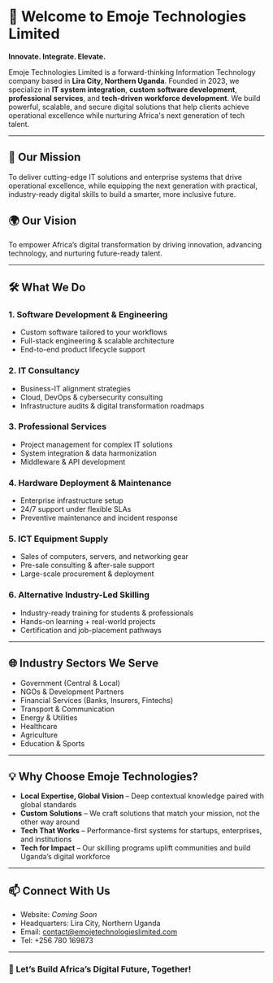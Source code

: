 # 👋 Welcome to Emoje Technologies Limited

**Innovate. Integrate. Elevate.**

Emoje Technologies Limited is a forward-thinking Information Technology company based in **Lira City, Northern Uganda**. Founded in 2023, we specialize in **IT system integration**, **custom software development**, **professional services**, and **tech-driven workforce development**. We build powerful, scalable, and secure digital solutions that help clients achieve operational excellence while nurturing Africa's next generation of tech talent.

---

## 🚀 Our Mission
To deliver cutting-edge IT solutions and enterprise systems that drive operational excellence, while equipping the next generation with practical, industry-ready digital skills to build a smarter, more inclusive future.

## 🌍 Our Vision
To empower Africa’s digital transformation by driving innovation, advancing technology, and nurturing future-ready talent.

---

## 🛠️ What We Do

### 1. Software Development & Engineering
- Custom software tailored to your workflows
- Full-stack engineering & scalable architecture
- End-to-end product lifecycle support

### 2. IT Consultancy
- Business-IT alignment strategies
- Cloud, DevOps & cybersecurity consulting
- Infrastructure audits & digital transformation roadmaps

### 3. Professional Services
- Project management for complex IT solutions
- System integration & data harmonization
- Middleware & API development

### 4. Hardware Deployment & Maintenance
- Enterprise infrastructure setup
- 24/7 support under flexible SLAs
- Preventive maintenance and incident response

### 5. ICT Equipment Supply
- Sales of computers, servers, and networking gear
- Pre-sale consulting & after-sale support
- Large-scale procurement & deployment

### 6. Alternative Industry-Led Skilling
- Industry-ready training for students & professionals
- Hands-on learning + real-world projects
- Certification and job-placement pathways

---

## 🌐 Industry Sectors We Serve
- Government (Central & Local)
- NGOs & Development Partners
- Financial Services (Banks, Insurers, Fintechs)
- Transport & Communication
- Energy & Utilities
- Healthcare
- Agriculture
- Education & Sports

---

## 💡 Why Choose Emoje Technologies?

- **Local Expertise, Global Vision** – Deep contextual knowledge paired with global standards
- **Custom Solutions** – We craft solutions that match your mission, not the other way around
- **Tech That Works** – Performance-first systems for startups, enterprises, and institutions
- **Tech for Impact** – Our skilling programs uplift communities and build Uganda’s digital workforce

---

## 📫 Connect With Us

- Website: _Coming Soon_
- Headquarters: Lira City, Northern Uganda
- Email: [contact@emojetechnologieslimited.com](mailto:contact@emojetechnologieslimited.com)
- Tel: +256 780 169873

---

### 🤝 Let’s Build Africa’s Digital Future, Together!

